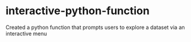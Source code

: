# interactive-python-function
Created a python function that prompts users to explore a dataset via an interactive menu
